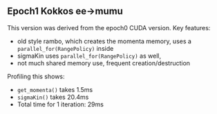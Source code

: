 ## Epoch1 Kokkos ee->mumu 

This version was derived from the epoch0 CUDA version. Key features:
* old style rambo, which creates the momenta memory, uses a `parallel_for(RangePolicy)` inside
* sigmaKin uses `parallel_for(RangePolicy)` as well,
* not much shared memory use, frequent creation/destruction

Profiling this shows:
* `get_momenta()` takes 1.5ms
* `sigmaKin()` takes 20.4ms
* Total time for 1 iteration: 29ms
